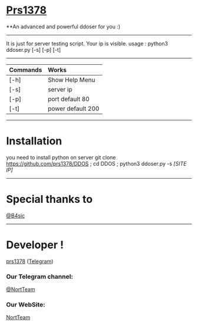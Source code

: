 # [Prs1378](https://github.com/prs1378)

**An advanced and powerful ddoser for you :)

* * *
It is just for server testing script. Your ip is visible. 
usage : python3 ddoser.py [-s] [-p] [-t]
* * *

| Commands |Works |
|:--------|:------------|
| [-h] | Show Help Menu |
| [-s] | server ip |
| [-p] | port default 80 |
| [-t] | power default 200 |

	
	
* * *

# Installation
you need to install python on server 
git clone https://github.com/prs1378/DDOS ; cd DDOS ; python3 ddoser.py -s *[SITE IP]*
* * *


# Special thanks to
[@B4sic](https://telegram.me/B4sic)


* * *

# Developer !

[prs1378](https://github.com/prs1378) ([Telegram](https://telegram.me/prs1378))
### Our Telegram channel:

[@NortTeam](https://telegram.me/nortteam)

### Our WebSite:
[NortTeam](https://NortTeam.ir)
